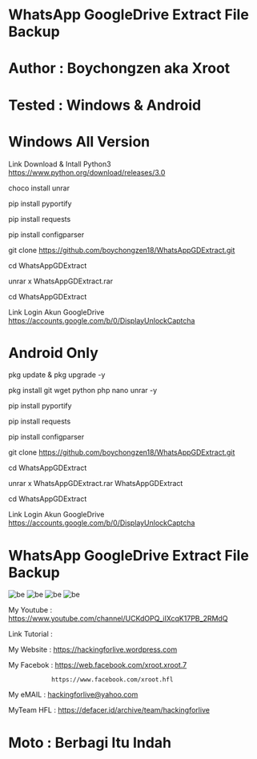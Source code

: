 # WhatsApp GoogleDrive Extract File Backup

# Author : Boychongzen aka Xroot

# Tested : Windows & Android

# Windows All Version
Link Download & Intall Python3
https://www.python.org/download/releases/3.0

choco install unrar

pip install pyportify

pip install requests

pip install configparser

git clone https://github.com/boychongzen18/WhatsAppGDExtract.git

cd WhatsAppGDExtract

unrar x WhatsAppGDExtract.rar

cd WhatsAppGDExtract

Link Login Akun GoogleDrive https://accounts.google.com/b/0/DisplayUnlockCaptcha

# Android Only 

pkg update & pkg upgrade -y

pkg install git wget python php nano unrar -y

pip install pyportify

pip install requests

pip install configparser

git clone https://github.com/boychongzen18/WhatsAppGDExtract.git

cd WhatsAppGDExtract

unrar x WhatsAppGDExtract.rar WhatsAppGDExtract

cd WhatsAppGDExtract

Link Login Akun GoogleDrive https://accounts.google.com/b/0/DisplayUnlockCaptcha

# WhatsApp GoogleDrive Extract File Backup
![be](https://raw.githubusercontent.com/boychongzen18/WhatsAppGDExtract/master/wa.jpg)
![be](https://raw.githubusercontent.com/boychongzen18/WhatsAppGDExtract/master/install%20paket.jpg)
![be](https://raw.githubusercontent.com/boychongzen18/WhatsAppGDExtract/master/email.jpg)
![be](https://raw.githubusercontent.com/boychongzen18/WhatsAppGDExtract/master/log.jpg)

My Youtube    : https://www.youtube.com/channel/UCKdOPQ_iIXcqK17PB_2RMdQ

Link Tutorial : 

My Website    : https://hackingforlive.wordpress.com

My Facebok    : https://web.facebook.com/xroot.xroot.7

                https://www.facebook.com/xroot.hfl

My eMAIL      : hackingforlive@yahoo.com

MyTeam HFL    : https://defacer.id/archive/team/hackingforlive

# Moto : Berbagi Itu Indah

